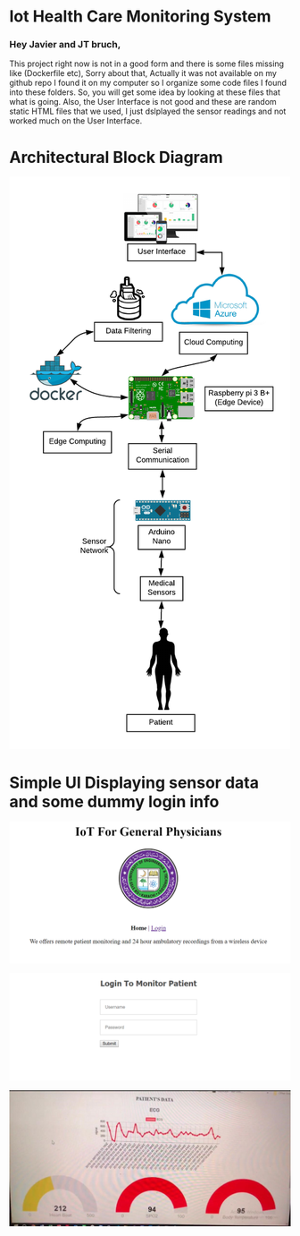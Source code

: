 # Iot Health Care Monitoring System


### Hey Javier and JT bruch,

This project right now is not in a good form and there is some files missing like (Dockerfile etc), Sorry about that, Actually it was not available on my github repo I found it on my computer so I organize some code files I   found into these folders. So, you will get some idea by looking at these files that what is going. 
Also, the User Interface is not good and these are random static HTML files that we used, I just dslplayed the sensor readings and not worked much on the User Interface.
# Architectural Block Diagram
![Alt Text](/block-diagram.png)

# Simple UI Displaying sensor data and some dummy login info
![Alt Text](/simple-ui.png)

![Alt Text](/login.png)

![Alt Text](/sensor-readings.jpg
)

